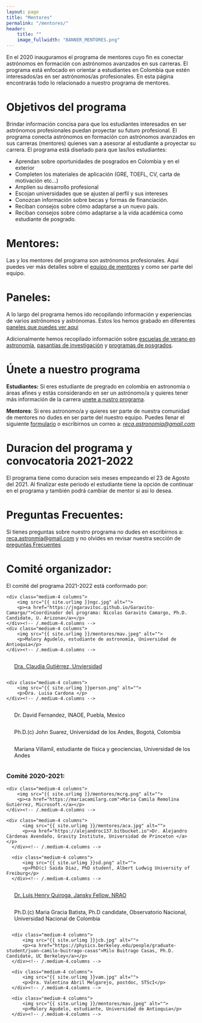 ```yaml
---
layout: page
title: "Mentores"
permalink: "/mentores/"
header:
    title: ""
    image_fullwidth: "BANNER_MENTORES.png"
---
```


En el 2020 inauguramos el programa de mentores cuyo fin es conectar
astrónomos en formación con astrónomos avanzados en sus carreras. El programa
está enfocado en orientar a estudiantes en Colombia que estén interesados/as en
ser astrónomos/as profesionales. En esta página encontrarás todo lo relacionado
 a nuestro programa de mentores.

# Objetivos del programa

Brindar información concisa para que los estudiantes interesados en ser astrónomos
profesionales puedan proyectar su futuro profesional. El programa conecta astrónomos
en formación con astrónomos avanzados en sus carreras (mentores) quienes van a asesorar al estudiante a proyectar su carrera. El programa está diseñado para que las/los estudiantes:

 - Aprendan sobre oportunidades de posgrados en Colombia y en el exterior
 - Completen los materiales de aplicación (GRE, TOEFL, CV, carta de motivación etc…)
 - Amplíen su desarrollo profesional
 - Escojan universidades que se ajusten al perfil y sus intereses
 - Conozcan información sobre becas y formas de financiación.
 - Reciban consejos sobre cómo adaptarse a un nuevo país.
 - Reciban consejos sobre cómo adaptarse a la vida académica como estudiante de posgrado.

# Mentores:

Las y los mentores del programa son astrónomos profesionales. Aquí puedes ver más detalles sobre el [equipo de mentores](https://recastronomia.github.io/mentores/mentor/) y como
ser parte del equipo.

# Paneles:
A lo largo del programa hemos ido recopilando información y experiencias de varios astrónomos y astrónomas. Estos los hemos grabado en diferentes [paneles que puedes ver aqui](https://recastronomia.github.io/mentores/paneles/)

Adicionalmente hemos recopilado información sobre [escuelas de verano en astronomía](https://docs.google.com/spreadsheets/d/16fJdBhZo8Oee1-DCmIYh2mjsjARFQWoKVc3Q7eAVabo/edit?usp=sharing), [pasantías de investigación](https://docs.google.com/spreadsheets/d/1H4xVVfJRN2qfu21HDYWDCkN8AP5hD8Ys2PlHoF-LS5Q/edit?usp=sharing) y [programas de posgrados](https://docs.google.com/spreadsheets/d/1ET0BCExYFM9NJHi8GBhcX1dhGKqvMD0SChgSyj4IF2Y/edit?usp=sharing).

# Únete a nuestro programa

**Estudiantes:** Si eres estudiante de pregrado en colombia en  astronomía o áreas afines y estás considerando
en ser un astrónomo/a y quieres tener más información de la carrera [unete a nustro programa](https://recastronomia.github.io/mentores/convocatoria/).


**Mentores**: Si eres astronomo/a y quieres ser parte de nuestra comunidad de mentores no dudes en ser parte del nuestro equipo. Puedes llenar el siguiente [formulario](https://recastronomia.github.io/mentores/convocatoria/) o escribirnos
un correo a: *reca.astronomia@gmail.com*

# Duracion del programa y convocatoria 2021-2022

El programa tiene como duracion seis meses empezando el 23 de Agosto del 2021. Al finalizar este periodo el estudiante tiene la opción de continuar en el programa y también podrá cambiar de mentor si así lo desea.


# Preguntas Frecuentes:

Si tienes preguntas sobre nuestro programa no dudes en escribirnos a:
reca.astronmia@gmail.com y no olvides en revisar nuestra sección de
[preguntas Frecuentes](https://recastronomia.github.io/mentores/preguntas/)


# Comité organizador:

El comité del programa 2021-2022 está conformado por:

<div class="row t25">

    <div class="medium-4 columns">
        <img src="{{ site.urlimg }}ngc.jpg" alt="">
        <p><a href="https://jngaravitoc.github.io/Garavito-Camargo/">Coordinador del programa: Nicolas Garavito Camargo, Ph.D. Candidate, U. Arizona</a></p>
    </div><!-- /.medium-4.columns -->
    <div class="medium-4 columns">
        <img src="{{ site.urlimg }}/mentores/mav.jpeg" alt="">
        <p>Malory Agudelo, estudiante de astronomía, Universidad de Antioquia</p>
    </div><!-- /.medium-4.columns -->

  <div class="medium-4 columns">
        <img src="{{ site.urlimg }}person.ong" alt="">
        <p><a href="">Dra. Claudia Gutiérrez, Unviersidad </a></p>
    </div><!-- /.medium-4.columns -->

    <div class="medium-4 columns">
        <img src="{{ site.urlimg }}person.png" alt="">
        <p>Dra. Luisa Cardona </p>
    </div><!-- /.medium-4.columns -->
</div><!-- /.row -->

<div class="row t25">

<div class="medium-4 columns">
    <img src="{{ site.urlimg }}person.png" alt="">
    <p><a> Dr. David Fernandez, INAOE, Puebla, Mexico</a></p>
</div><!-- /.medium-4.columns -->

<div class="medium-4 columns">
    <img src="{{ site.urlimg }}person.png" alt="">
    <p>Ph.D.(c) John Suarez, Universidad de los Andes, Bogotá, Colombia</p>
</div><!-- /.medium-4.columns -->

<div class="medium-4 columns">
    <img src="{{ site.urlimg }}person.png" alt="">
    <p><a> Mariana Villamil,  estudiante de física y geociencias, Universidad de los Andes </a></p>
</div><!-- /.medium-4.columns -->
</div><!-- /.row -->


### Comité 2020-2021:

<div class="row t30">

    <div class="medium-4 columns">
        <img src="{{ site.urlimg }}/mentores/mcrg.png" alt="">
        <p><a href="https://mariacamilarg.com">Maria Camila Remolina Gutiérrez, Microsoft.</a></p>
    </div><!-- /.medium-4.columns -->

    <div class="medium-4 columns">
          <img src="{{ site.urlimg }}/mentores/aca.jpg" alt="">
          <p><a href="https://alejandroc137.bitbucket.io">Dr. Alejandro Cárdenas Avendaño, Gravity Institute, Universidad de Princeton </a></p>
      </div><!-- /.medium-4.columns -->

      <div class="medium-4 columns">
          <img src="{{ site.urlimg }}sd.png" alt="">
          <p>PhD(c) Saida Diaz, PhD student, Albert Ludwig University of Freiburg</p>
      </div><!-- /.medium-4.columns -->
  </div><!-- /.row -->

  <div class="row t30">

  <div class="medium-4 columns">
      <img src="{{ site.urlimg }}lhq.JPG" alt="">
      <p><a href="https://lhquirogan.wixsite.com/lhquirogan"> Dr. Luis Henry Quiroga, Jansky Fellow, NRAO</a></p>
  </div><!-- /.medium-4.columns -->

  <div class="medium-4 columns">
      <img src="{{ site.urlimg }}person.png" alt="">
      <p>Ph.D.(c) Maria Gracia Batista, Ph.D candidate, Observatorio Nacional, Universidad Nacional de Colombia</p>
  </div><!-- /.medium-4.columns -->


      <div class="medium-4 columns">
          <img src="{{ site.urlimg }}jcb.jpg" alt="">
          <p><a href="https://physics.berkeley.edu/people/graduate-student/juan-camilo-buitrago-casas">Milo Buitrago Casas, Ph.D. Candidate, UC Berkeley</a></p>
      </div><!-- /.medium-4.columns -->
  </div><!-- /.row -->

  <div class="row t30">

      <div class="medium-4 columns">
          <img src="{{ site.urlimg }}vam.jpg" alt="">
          <p>Dra. Valentina Abril Melgarejo, postdoc, STScI</p>
      </div><!-- /.medium-4.columns -->

      <div class="medium-4 columns">
          <img src="{{ site.urlimg }}/mentores/mav.jpeg" alt="">
          <p>Malory Agudelo, estudiante, Universidad de Antioquia</p>
      </div><!-- /.medium-4.columns -->
  </div><!-- /.row -->
